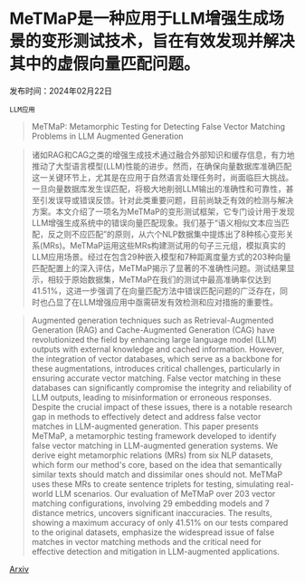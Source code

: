 # MeTMaP是一种应用于LLM增强生成场景的变形测试技术，旨在有效发现并解决其中的虚假向量匹配问题。

发布时间：2024年02月22日

`LLM应用`

> MeTMaP: Metamorphic Testing for Detecting False Vector Matching Problems in LLM Augmented Generation

> 诸如RAG和CAG之类的增强生成技术通过融合外部知识和缓存信息，有力地推动了大型语言模型(LLM)性能的进步。然而，在确保向量数据库准确匹配这一关键环节上，尤其是在应用于自然语言处理任务时，尚面临巨大挑战。一旦向量数据库发生误匹配，将极大地削弱LLM输出的准确性和可靠性，甚至引发误导或错误反馈。针对此类重要问题，目前尚缺乏有效的检测与解决方案。本文介绍了一项名为MeTMaP的变形测试框架，它专门设计用于发现LLM增强生成系统中的错误向量匹配现象。我们基于“语义相似文本应当匹配，反之则不应匹配”的原则，从六个NLP数据集中提炼出了8种核心变形关系(MRs)。MeTMaP运用这些MRs构建测试用的句子三元组，模拟真实的LLM应用场景。经过在包含29种嵌入模型和7种距离度量方式的203种向量匹配配置上的深入评估，MeTMaP揭示了显著的不准确性问题。测试结果显示，相较于原始数据集，MeTMaP在我们的测试中最高准确率仅达到41.51%，这进一步强调了在向量匹配方法中错误匹配问题的广泛存在，同时也凸显了在LLM增强应用中亟需研发有效检测和应对措施的重要性。

> Augmented generation techniques such as Retrieval-Augmented Generation (RAG) and Cache-Augmented Generation (CAG) have revolutionized the field by enhancing large language model (LLM) outputs with external knowledge and cached information. However, the integration of vector databases, which serve as a backbone for these augmentations, introduces critical challenges, particularly in ensuring accurate vector matching. False vector matching in these databases can significantly compromise the integrity and reliability of LLM outputs, leading to misinformation or erroneous responses. Despite the crucial impact of these issues, there is a notable research gap in methods to effectively detect and address false vector matches in LLM-augmented generation. This paper presents MeTMaP, a metamorphic testing framework developed to identify false vector matching in LLM-augmented generation systems. We derive eight metamorphic relations (MRs) from six NLP datasets, which form our method's core, based on the idea that semantically similar texts should match and dissimilar ones should not. MeTMaP uses these MRs to create sentence triplets for testing, simulating real-world LLM scenarios. Our evaluation of MeTMaP over 203 vector matching configurations, involving 29 embedding models and 7 distance metrics, uncovers significant inaccuracies. The results, showing a maximum accuracy of only 41.51\% on our tests compared to the original datasets, emphasize the widespread issue of false matches in vector matching methods and the critical need for effective detection and mitigation in LLM-augmented applications.

[Arxiv](https://arxiv.org/abs/2402.14480)